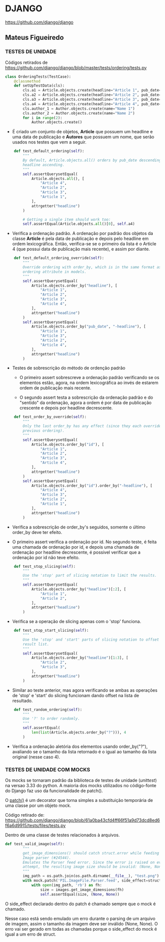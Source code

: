 # DJANGO

https://github.com/django/django


## Mateus Figueiredo

### TESTES DE UNIDADE

Códigos retirados de https://github.com/django/django/blob/master/tests/ordering/tests.py

```python
class OrderingTests(TestCase):
    @classmethod
    def setUpTestData(cls):
        cls.a1 = Article.objects.create(headline="Article 1", pub_date=datetime(2005, 7, 26))
        cls.a2 = Article.objects.create(headline="Article 2", pub_date=datetime(2005, 7, 27))
        cls.a3 = Article.objects.create(headline="Article 3", pub_date=datetime(2005, 7, 27))
        cls.a4 = Article.objects.create(headline="Article 4", pub_date=datetime(2005, 7, 28))
        cls.author_1 = Author.objects.create(name="Name 1")
        cls.author_2 = Author.objects.create(name="Name 2")
        for i in range(2):
            Author.objects.create()
```

- É criado um conjunto de objetos, **Article** que possuem um headline e uma data de publicação e **Autores** que possuem um nome, que serão usados nos testes que vem a seguir.

```python
    def test_default_ordering(self):
        """
        By default, Article.objects.all() orders by pub_date descending, then
        headline ascending.
        """
        self.assertQuerysetEqual(
            Article.objects.all(), [
                "Article 4",
                "Article 2",
                "Article 3",
                "Article 1",
            ],
            attrgetter("headline")
        )

        # Getting a single item should work too:
        self.assertEqual(Article.objects.all()[0], self.a4)
```
- Verifica a ordenação padrão. A ordenação por padrão dos objetos da classe **Article** é pela data de publicação e depois pelo headline em ordem lexicográfica. Então, verifica-se se o primeiro da lista é o Article 4 (que possui data de publicação mais recente), e assim por diante.

```python
    def test_default_ordering_override(self):
        """
        Override ordering with order_by, which is in the same format as the
        ordering attribute in models.
        """
        self.assertQuerysetEqual(
            Article.objects.order_by("headline"), [
                "Article 1",
                "Article 2",
                "Article 3",
                "Article 4",
            ],
            attrgetter("headline")
        )
        self.assertQuerysetEqual(
            Article.objects.order_by("pub_date", "-headline"), [
                "Article 1",
                "Article 3",
                "Article 2",
                "Article 4",
            ],
            attrgetter("headline")
        )
```
- Testes de sobrescrição do método de ordenção padrão

    - O primeiro assert sobrescreve a ordenação padrão verificando se os elementos estão, agora, na ordem lexicográfica ao invés de estarem ordem de publicação mais recente.

    - O segundo assert testa a sobrescrição da ordenação padrão e do "sentido" da ordenação, agora a ordem é por data de publicação crescente e depois por headline decrescente.

```python
    def test_order_by_override(self):
        """
        Only the last order_by has any effect (since they each override any
        previous ordering).
        """
        self.assertQuerysetEqual(
            Article.objects.order_by("id"), [
                "Article 1",
                "Article 2",
                "Article 3",
                "Article 4",
            ],
            attrgetter("headline")
        )
        self.assertQuerysetEqual(
            Article.objects.order_by("id").order_by("-headline"), [
                "Article 4",
                "Article 3",
                "Article 2",
                "Article 1",
            ],
            attrgetter("headline")
        )
```
- Verifica a sobrescrição de order_by's seguidos, somente o último order_by deve ter efeito.

- O primeiro assert verifica a ordenação por id. No segundo teste, é feita uma chamada de ordenação por id, e depois uma chamada de ordenação por headline decrescente, é possivel verificar que a ordenação por id não teve efeito.

```python
    def test_stop_slicing(self):
        """
        Use the 'stop' part of slicing notation to limit the results.
        """
        self.assertQuerysetEqual(
            Article.objects.order_by("headline")[:2], [
                "Article 1",
                "Article 2",
            ],
            attrgetter("headline")
        )
```
- Verifica se a operação de slicing apenas com o 'stop' funciona.

```python
    def test_stop_start_slicing(self):
        """
        Use the 'stop' and 'start' parts of slicing notation to offset the
        result list.
        """
        self.assertQuerysetEqual(
            Article.objects.order_by("headline")[1:3], [
                "Article 2",
                "Article 3",
            ],
            attrgetter("headline")
        )
```

- Similar ao teste anterior, mas agora verificando se ambas as operações de 'stop' e 'start' do slicing funcionam dando offset na lista de resultado.

```python
    def test_random_ordering(self):
        """
        Use '?' to order randomly.
        """
        self.assertEqual(
            len(list(Article.objects.order_by("?"))), 4
        )
```
- Verifica a ordenação aletória dos elementos usando order_by("?"), avaliando se o tamanho da lista retornado é o igual ao tamanho da lista original (nesse caso 4).

### TESTES DE UNIDADE COM MOCKS

Os mocks se tornaram padrão da biblioteca de testes de unidade (*unittest*) na versao 3.33 do python. A maioria dos mocks utilizados no código-fonte do Django faz uso da funcionalidade de patch().

O [patch()](https://docs.python.org/3/library/unittest.mock.html#unittest.mock.patch) é um decorator que torna simples a substituição temporária de uma classe por um objeto mock.

Código retirado de: https://github.com/django/django/blob/61a0ba43cfd4ff66f51a9d73dcd8ed6f6a6d9915/tests/files/tests.py

Dentro de uma classe de testes relacionados à arquivos.
```python
def test_valid_image(self):
        """
        get_image_dimensions() should catch struct.error while feeding the PIL
        Image parser (#24544).
        Emulates the Parser feed error. Since the error is raised on every feed
        attempt, the resulting image size should be invalid: (None, None).
        """
        img_path = os.path.join(os.path.dirname(__file__), "test.png")
        with mock.patch('PIL.ImageFile.Parser.feed', side_effect=struct.error):
            with open(img_path, 'rb') as fh:
                size = images.get_image_dimensions(fh)
                self.assertEqual(size, (None, None))
```

O side_effect declarado dentro do patch é chamado sempre que o mock é chamado. 

Nesse caso está sendo emulado um erro durante o parsing de um arquivo de imagem, assim o tamanho da imagem deve ser inválido (None, None). O erro vai ser gerado em todas as chamadas porque o side_effect do mock é igual a um erro de struct. 